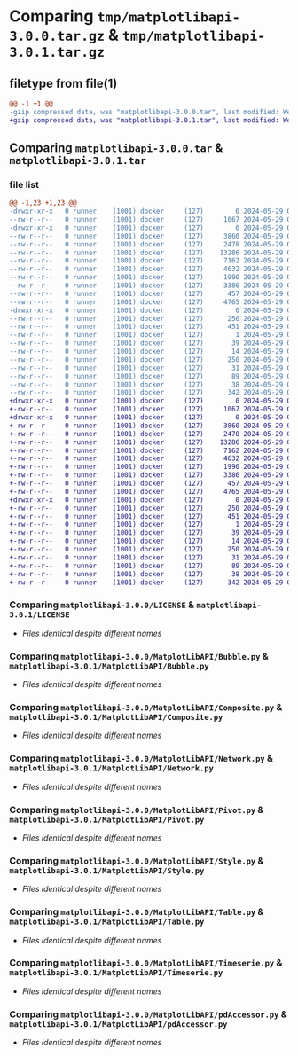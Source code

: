 # Comparing `tmp/matplotlibapi-3.0.0.tar.gz` & `tmp/matplotlibapi-3.0.1.tar.gz`

## filetype from file(1)

```diff
@@ -1 +1 @@
-gzip compressed data, was "matplotlibapi-3.0.0.tar", last modified: Wed May 29 09:06:35 2024, max compression
+gzip compressed data, was "matplotlibapi-3.0.1.tar", last modified: Wed May 29 09:25:37 2024, max compression
```

## Comparing `matplotlibapi-3.0.0.tar` & `matplotlibapi-3.0.1.tar`

### file list

```diff
@@ -1,23 +1,23 @@
-drwxr-xr-x   0 runner    (1001) docker     (127)        0 2024-05-29 09:06:35.538916 matplotlibapi-3.0.0/
--rw-r--r--   0 runner    (1001) docker     (127)     1067 2024-05-29 09:06:31.000000 matplotlibapi-3.0.0/LICENSE
-drwxr-xr-x   0 runner    (1001) docker     (127)        0 2024-05-29 09:06:35.534916 matplotlibapi-3.0.0/MatplotLibAPI/
--rw-r--r--   0 runner    (1001) docker     (127)     3860 2024-05-29 09:06:31.000000 matplotlibapi-3.0.0/MatplotLibAPI/Bubble.py
--rw-r--r--   0 runner    (1001) docker     (127)     2478 2024-05-29 09:06:31.000000 matplotlibapi-3.0.0/MatplotLibAPI/Composite.py
--rw-r--r--   0 runner    (1001) docker     (127)    13286 2024-05-29 09:06:31.000000 matplotlibapi-3.0.0/MatplotLibAPI/Network.py
--rw-r--r--   0 runner    (1001) docker     (127)     7162 2024-05-29 09:06:31.000000 matplotlibapi-3.0.0/MatplotLibAPI/Pivot.py
--rw-r--r--   0 runner    (1001) docker     (127)     4632 2024-05-29 09:06:31.000000 matplotlibapi-3.0.0/MatplotLibAPI/Style.py
--rw-r--r--   0 runner    (1001) docker     (127)     1990 2024-05-29 09:06:31.000000 matplotlibapi-3.0.0/MatplotLibAPI/Table.py
--rw-r--r--   0 runner    (1001) docker     (127)     3386 2024-05-29 09:06:31.000000 matplotlibapi-3.0.0/MatplotLibAPI/Timeserie.py
--rw-r--r--   0 runner    (1001) docker     (127)      457 2024-05-29 09:06:31.000000 matplotlibapi-3.0.0/MatplotLibAPI/__init__.py
--rw-r--r--   0 runner    (1001) docker     (127)     4765 2024-05-29 09:06:31.000000 matplotlibapi-3.0.0/MatplotLibAPI/pdAccessor.py
-drwxr-xr-x   0 runner    (1001) docker     (127)        0 2024-05-29 09:06:35.538916 matplotlibapi-3.0.0/MatplotLibAPI.egg-info/
--rw-r--r--   0 runner    (1001) docker     (127)      250 2024-05-29 09:06:35.000000 matplotlibapi-3.0.0/MatplotLibAPI.egg-info/PKG-INFO
--rw-r--r--   0 runner    (1001) docker     (127)      451 2024-05-29 09:06:35.000000 matplotlibapi-3.0.0/MatplotLibAPI.egg-info/SOURCES.txt
--rw-r--r--   0 runner    (1001) docker     (127)        1 2024-05-29 09:06:35.000000 matplotlibapi-3.0.0/MatplotLibAPI.egg-info/dependency_links.txt
--rw-r--r--   0 runner    (1001) docker     (127)       39 2024-05-29 09:06:35.000000 matplotlibapi-3.0.0/MatplotLibAPI.egg-info/requires.txt
--rw-r--r--   0 runner    (1001) docker     (127)       14 2024-05-29 09:06:35.000000 matplotlibapi-3.0.0/MatplotLibAPI.egg-info/top_level.txt
--rw-r--r--   0 runner    (1001) docker     (127)      250 2024-05-29 09:06:35.538916 matplotlibapi-3.0.0/PKG-INFO
--rw-r--r--   0 runner    (1001) docker     (127)       31 2024-05-29 09:06:31.000000 matplotlibapi-3.0.0/README.md
--rw-r--r--   0 runner    (1001) docker     (127)       89 2024-05-29 09:06:31.000000 matplotlibapi-3.0.0/pyproject.toml
--rw-r--r--   0 runner    (1001) docker     (127)       38 2024-05-29 09:06:35.538916 matplotlibapi-3.0.0/setup.cfg
--rw-r--r--   0 runner    (1001) docker     (127)      342 2024-05-29 09:06:31.000000 matplotlibapi-3.0.0/setup.py
+drwxr-xr-x   0 runner    (1001) docker     (127)        0 2024-05-29 09:25:37.717265 matplotlibapi-3.0.1/
+-rw-r--r--   0 runner    (1001) docker     (127)     1067 2024-05-29 09:25:33.000000 matplotlibapi-3.0.1/LICENSE
+drwxr-xr-x   0 runner    (1001) docker     (127)        0 2024-05-29 09:25:37.713265 matplotlibapi-3.0.1/MatplotLibAPI/
+-rw-r--r--   0 runner    (1001) docker     (127)     3860 2024-05-29 09:25:33.000000 matplotlibapi-3.0.1/MatplotLibAPI/Bubble.py
+-rw-r--r--   0 runner    (1001) docker     (127)     2478 2024-05-29 09:25:33.000000 matplotlibapi-3.0.1/MatplotLibAPI/Composite.py
+-rw-r--r--   0 runner    (1001) docker     (127)    13286 2024-05-29 09:25:33.000000 matplotlibapi-3.0.1/MatplotLibAPI/Network.py
+-rw-r--r--   0 runner    (1001) docker     (127)     7162 2024-05-29 09:25:33.000000 matplotlibapi-3.0.1/MatplotLibAPI/Pivot.py
+-rw-r--r--   0 runner    (1001) docker     (127)     4632 2024-05-29 09:25:33.000000 matplotlibapi-3.0.1/MatplotLibAPI/Style.py
+-rw-r--r--   0 runner    (1001) docker     (127)     1990 2024-05-29 09:25:33.000000 matplotlibapi-3.0.1/MatplotLibAPI/Table.py
+-rw-r--r--   0 runner    (1001) docker     (127)     3386 2024-05-29 09:25:33.000000 matplotlibapi-3.0.1/MatplotLibAPI/Timeserie.py
+-rw-r--r--   0 runner    (1001) docker     (127)      457 2024-05-29 09:25:33.000000 matplotlibapi-3.0.1/MatplotLibAPI/__init__.py
+-rw-r--r--   0 runner    (1001) docker     (127)     4765 2024-05-29 09:25:33.000000 matplotlibapi-3.0.1/MatplotLibAPI/pdAccessor.py
+drwxr-xr-x   0 runner    (1001) docker     (127)        0 2024-05-29 09:25:37.717265 matplotlibapi-3.0.1/MatplotLibAPI.egg-info/
+-rw-r--r--   0 runner    (1001) docker     (127)      250 2024-05-29 09:25:37.000000 matplotlibapi-3.0.1/MatplotLibAPI.egg-info/PKG-INFO
+-rw-r--r--   0 runner    (1001) docker     (127)      451 2024-05-29 09:25:37.000000 matplotlibapi-3.0.1/MatplotLibAPI.egg-info/SOURCES.txt
+-rw-r--r--   0 runner    (1001) docker     (127)        1 2024-05-29 09:25:37.000000 matplotlibapi-3.0.1/MatplotLibAPI.egg-info/dependency_links.txt
+-rw-r--r--   0 runner    (1001) docker     (127)       39 2024-05-29 09:25:37.000000 matplotlibapi-3.0.1/MatplotLibAPI.egg-info/requires.txt
+-rw-r--r--   0 runner    (1001) docker     (127)       14 2024-05-29 09:25:37.000000 matplotlibapi-3.0.1/MatplotLibAPI.egg-info/top_level.txt
+-rw-r--r--   0 runner    (1001) docker     (127)      250 2024-05-29 09:25:37.717265 matplotlibapi-3.0.1/PKG-INFO
+-rw-r--r--   0 runner    (1001) docker     (127)       31 2024-05-29 09:25:33.000000 matplotlibapi-3.0.1/README.md
+-rw-r--r--   0 runner    (1001) docker     (127)       89 2024-05-29 09:25:33.000000 matplotlibapi-3.0.1/pyproject.toml
+-rw-r--r--   0 runner    (1001) docker     (127)       38 2024-05-29 09:25:37.717265 matplotlibapi-3.0.1/setup.cfg
+-rw-r--r--   0 runner    (1001) docker     (127)      342 2024-05-29 09:25:33.000000 matplotlibapi-3.0.1/setup.py
```

### Comparing `matplotlibapi-3.0.0/LICENSE` & `matplotlibapi-3.0.1/LICENSE`

 * *Files identical despite different names*

### Comparing `matplotlibapi-3.0.0/MatplotLibAPI/Bubble.py` & `matplotlibapi-3.0.1/MatplotLibAPI/Bubble.py`

 * *Files identical despite different names*

### Comparing `matplotlibapi-3.0.0/MatplotLibAPI/Composite.py` & `matplotlibapi-3.0.1/MatplotLibAPI/Composite.py`

 * *Files identical despite different names*

### Comparing `matplotlibapi-3.0.0/MatplotLibAPI/Network.py` & `matplotlibapi-3.0.1/MatplotLibAPI/Network.py`

 * *Files identical despite different names*

### Comparing `matplotlibapi-3.0.0/MatplotLibAPI/Pivot.py` & `matplotlibapi-3.0.1/MatplotLibAPI/Pivot.py`

 * *Files identical despite different names*

### Comparing `matplotlibapi-3.0.0/MatplotLibAPI/Style.py` & `matplotlibapi-3.0.1/MatplotLibAPI/Style.py`

 * *Files identical despite different names*

### Comparing `matplotlibapi-3.0.0/MatplotLibAPI/Table.py` & `matplotlibapi-3.0.1/MatplotLibAPI/Table.py`

 * *Files identical despite different names*

### Comparing `matplotlibapi-3.0.0/MatplotLibAPI/Timeserie.py` & `matplotlibapi-3.0.1/MatplotLibAPI/Timeserie.py`

 * *Files identical despite different names*

### Comparing `matplotlibapi-3.0.0/MatplotLibAPI/pdAccessor.py` & `matplotlibapi-3.0.1/MatplotLibAPI/pdAccessor.py`

 * *Files identical despite different names*

